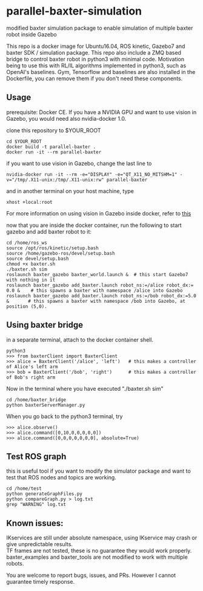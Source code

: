 # parallel-baxter-simulation
modified baxter simulation package to enable simulation of multiple baxter robot inside Gazebo

This repo is a docker image for Ubuntu16.04, ROS kinetic, Gazebo7 and baxter SDK / simulation package.
This repo also include a ZMQ based bridge to control baxter robot in python3 with minimal code. Motivation being to use this with RL/IL algorithms implemented in python3, such as OpenAI's baselines.
Gym, Tensorflow and baselines are also installed in the Dockerfile, you can remove them if you don't need these components.

## Usage
prerequisite: Docker CE. If you have a NVIDIA GPU and want to use vision in Gazebo, you would need also nvidia-docker 1.0.

clone this repository to $YOUR_ROOT
```
cd $YOUR_ROOT
docker build -t parallel-baxter .
docker run -it --rm parallel-baxter
```
if you want to use vision in Gazebo, change the last line to 
```
nvidia-docker run -it --rm -e="DISPLAY" -e="QT_X11_NO_MITSHM=1" -v="/tmp/.X11-unix:/tmp/.X11-unix:rw" parallel-baxter
```
and in another terminal on your host machine, type
```
xhost +local:root
```
For more information on using vision in Gazebo inside docker, refer to [this](http://wiki.ros.org/docker/Tutorials/GUI)

now that you are inside the docker container, run the following to start gazebo and add baxter robot to it:
```
cd /home/ros_ws
source /opt/ros/kinetic/setup.bash
source /home/gazebo-ros/devel/setup.bash
source devel/setup.bash
chmod +x baxter.sh
./baxter.sh sim
roslaunch baxter_gazebo baxter_world.launch &  # this start Gazebo7 with nothing in it
roslaunch baxter_gazebo add_baxter.launch robot_ns:=/alice robot_dx:= 0.0 &    # this spawns a baxter with namespace /alice into Gazebo
roslaunch baxter_gazebo add_baxter.launch robot_ns:=/bob robot_dx:=5.0 &       # this spawns a baxter with namespace /bob into Gazebo, at position (5,0).
```

## Using baxter bridge
in a separate terminal, attach to the docker container shell.
```
python3
>>> from baxterClient import BaxterClient
>>> alice = BaxterClient('/alice', 'left')   # this makes a controller of Alice's left arm
>>> bob = BaxterClient('/bob', 'right')      # this makes a controller of Bob's right arm
```

Now in the terminal where you have executed "./baxter.sh sim"
```
cd /home/baxter_bridge
python baxterServerManager.py
```

When you go back to the python3 terminal, try
```
>>> alice.observe()
>>> alice.command([0,10,0,0,0,0,0])
>>> alice.command([0,0,0,0,0,0,0], absolute=True)
```

## Test ROS graph
this is useful tool if you want to modify the simulator package and want to test that ROS nodes and topics are working.
```
cd /home/test
python generateGraphFiles.py
python compareGraph.py > log.txt
grep "WARNING" log.txt
```

## Known issues:
IKservices are still under absolute namespace, using IKservice may crash or give unpredictable results.   
TF frames are not tested, these is no guarantee they would work properly.   
baxter_examples and baxter_tools are not modified to work with multiple robots.

You are welcome to report bugs, issues, and PRs. However I cannot guarantee timely response.
